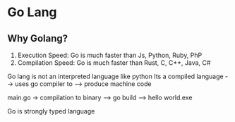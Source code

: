 # Go Lang

## Why Golang?

1. Execution Speed: Go is much faster than Js, Python, Ruby, PhP
2. Compilation Speed: Go is much faster than Rust, C, C++, Java, C#


Go lang is not an interpreted language like python
Its a compiled language --> uses go compiler to --> produce machine code

main.go -> compilation to binary --> go build --> hello world.exe

Go is strongly typed language



